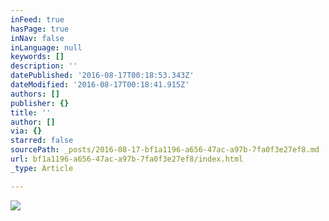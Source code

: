 ```yaml
---
inFeed: true
hasPage: true
inNav: false
inLanguage: null
keywords: []
description: ''
datePublished: '2016-08-17T00:18:53.343Z'
dateModified: '2016-08-17T00:18:41.915Z'
authors: []
publisher: {}
title: ''
author: []
via: {}
starred: false
sourcePath: _posts/2016-08-17-bf1a1196-a656-47ac-a97b-7fa0f3e27ef8.md
url: bf1a1196-a656-47ac-a97b-7fa0f3e27ef8/index.html
_type: Article

---
```

![](https://the-grid-user-content.s3-us-west-2.amazonaws.com/bdaa8bf4-3ef5-42f6-85de-c0a989ce8824.jpg)